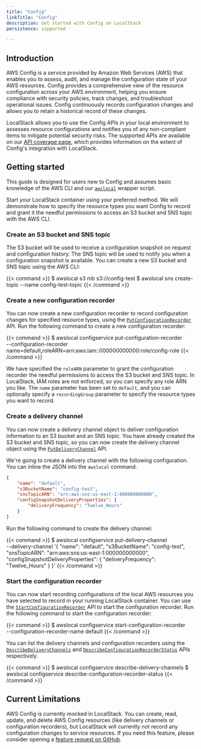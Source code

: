 ```yaml
---
title: "Config"
linkTitle: "Config"
description: Get started with Config on LocalStack
persistence: supported

---
```


## Introduction

AWS Config is a service provided by Amazon Web Services (AWS) that enables you to assess, audit, and manage the configuration state of your AWS resources.
Config provides a comprehensive view of the resource configuration across your AWS environment, helping you ensure compliance with security policies, track changes, and troubleshoot operational issues.
Config continuously records configuration changes and allows you to retain a historical record of these changes.

LocalStack allows you to use the Config APIs in your local environment to assesses resource configurations and notifies you of any non-compliant items to mitigate potential security risks.
The supported APIs are available on our [API coverage page](https://docs.localstack.cloud/references/coverage/coverage_config/), which provides information on the extent of Config's integration with LocalStack.

## Getting started

This guide is designed for users new to Config and assumes basic knowledge of the AWS CLI and our [`awslocal`](https://github.com/localstack/awscli-local) wrapper script.

Start your LocalStack container using your preferred method.
We will demonstrate how to specify the resource types you want Config to record and grant it the needful permissions to access an S3 bucket and SNS topic with the AWS CLI.

### Create an S3 bucket and SNS topic

The S3 bucket will be used to receive a configuration snapshot on request and configuration history.
The SNS topic will be used to notify you when a configuration snapshot is available.
You can create a new S3 bucket and SNS topic using the AWS CLI:

{{< command >}}
$ awslocal s3 mb s3://config-test
$ awslocal sns create-topic --name config-test-topic
{{< /command >}}

### Create a new configuration recorder

You can now create a new configuration recorder to record configuration changes for specified resource types, using the [`PutConfigurationRecorder`](https://docs.aws.amazon.com/config/latest/APIReference/API_PutConfigurationRecorder.html) API.
Run the following command to create a new configuration recorder:

{{< command >}}
$ awslocal configservice put-configuration-recorder \
    --configuration-recorder name=default,roleARN=arn:aws:iam::000000000000:role/config-role
{{< /command >}}

We have specified the `roleARN` parameter to grant the configuration recorder the needful permissions to access the S3 bucket and SNS topic.
In LocalStack, IAM roles are not enforced, so you can specify any role ARN you like.
The `name` parameter has been set to `default`, and you can optionally specify a `recordingGroup` parameter to specify the resource types you want to record.

### Create a delivery channel

You can now create a delivery channel object to deliver configuration information to an S3 bucket and an SNS topic.
You have already created the S3 bucket and SNS topic, so you can now create the delivery channel object using the [`PutDeliveryChannel`](https://docs.aws.amazon.com/config/latest/APIReference/API_PutDeliveryChannel.html) API.

We're going to create a delivery channel with the following configuration.
You can inline the JSON into the `awslocal` command.

```json
{
    "name": "default",
    "s3BucketName": "config-test",
    "snsTopicARN": "arn:aws:sns:us-east-1:000000000000",
    "configSnapshotDeliveryProperties": {
        "deliveryFrequency": "Twelve_Hours"
    }
}
```

Run the following command to create the delivery channel:

{{< command >}}
$ awslocal configservice put-delivery-channel \
    --delivery-channel '{
    "name": "default",
    "s3BucketName": "config-test",
    "snsTopicARN": "arn:aws:sns:us-east-1:000000000000",
    "configSnapshotDeliveryProperties": {
        "deliveryFrequency": "Twelve_Hours"
    }
}'
{{< /command >}}

### Start the configuration recorder

You can now start recording configurations of the local AWS resources you have selected to record in your running LocalStack container.
You can use the [`StartConfigurationRecorder`](https://docs.aws.amazon.com/config/latest/APIReference/API_StartConfigurationRecorder.html) API to start the configuration recorder.
Run the following command to start the configuration recorder:

{{< command >}}
$ awslocal configservice start-configuration-recorder \
    --configuration-recorder-name default
{{< /command >}}

You can list the delivery channels and configuration recorders using the [`DescribeDeliveryChannels`](https://docs.aws.amazon.com/config/latest/APIReference/API_DescribeDeliveryChannels.html) and [`DescribeConfigurationRecorderStatus`](https://docs.aws.amazon.com/config/latest/APIReference/API_DescribeConfigurationRecorderStatus.html) APIs respectively.

{{< command >}}
$ awslocal configservice describe-delivery-channels
$ awslocal configservice describe-configuration-recorder-status
{{< /command >}}

## Current Limitations

AWS Config is currently mocked in LocalStack.
You can create, read, update, and delete AWS Config resources (like delivery channels or configuration recorders),
but LocalStack will currently not record any configuration changes to service resources.
If you need this feature, please consider opening a [feature request on GitHub](https://github.com/localstack/localstack/issues/new).
